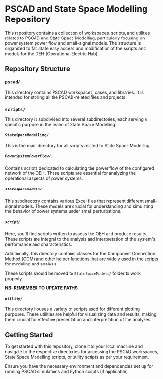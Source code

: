 # PSCAD and State Space Modelling Repository

This repository contains a collection of workspaces, scripts, and utilities related to PSCAD and State Space Modelling, particularly focusing on power system power flow and small-signal models. The structure is organized to facilitate easy access and modification of the scripts and models for the OEH (Operational Electric Hub).
## Repository Structure
### `pscad/`

This directory contains PSCAD workspaces, cases, and libraries. It is intended for storing all the PSCAD-related files and projects.
### `scripts/`

This directory is subdivided into several subdirectories, each serving a specific purpose in the realm of State Space Modelling.
#### `StateSpaceModelling/`

This is the main directory for all scripts related to State Space Modelling.
##### `PowerSystemPowerFlow/`

Contains scripts dedicated to calculating the power flow of the configured network of the OEH. These scripts are essential for analyzing the operational aspects of power systems.
##### `statespacemodels/`

This subdirectory contains various Excel files that represent different small-signal models. These models are crucial for understanding and simulating the behavior of power systems under small perturbations.
##### `script/`

Here, you'll find scripts written to assess the OEH and produce results. These scripts are integral to the analysis and interpretation of the system's performance and characteristics.

Additionally, this directory contains classes for the Component Connection Method (CCM) and other helper functions that are widely used in the scripts for modeling and analysis.

These scripts should be moved to `StateSpaceModels/` folder to work properly.

**NB: REMEMBER TO UPDATE PATHS** 
#### `utility/`

This directory houses a variety of scripts used for different plotting purposes. These utilities are helpful for visualizing data and results, making them crucial for effective presentation and interpretation of the analyses.
## Getting Started

To get started with this repository, clone it to your local machine and navigate to the respective directories for accessing the PSCAD workspaces, State Space Modelling scripts, or utility scripts as per your requirement.

Ensure you have the necessary environment and dependencies set up for running PSCAD simulations and Python scripts (if applicable).
